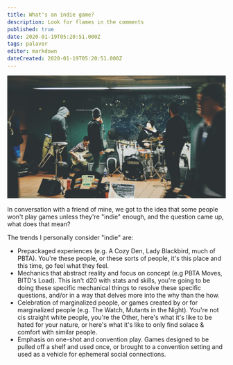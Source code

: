 ```yaml
---
title: What's an indie game?
description: Look for flames in the comments
published: true
date: 2020-01-19T05:20:51.000Z
tags: palaver
editor: markdown
dateCreated: 2020-01-19T05:20:51.000Z
---
```


![Featured Image](whats-an-indie-game.jpg)

In conversation with a friend of mine, we got to the idea that some people won't play games unless they're "indie" enough, and the question came up, what does that mean?

The trends I personally consider "indie" are:

* Prepackaged experiences (e.g. A Cozy Den, Lady Blackbird, much of PBTA). You're these people, or these sorts of people, it's this place and this time, go feel what they feel.
* Mechanics that abstract reality and focus on concept (e.g PBTA Moves, BITD's Load). This isn't d20 with stats and skills, you're going to be doing these specific mechanical things to resolve these specific questions, and/or in a way that delves more into the why than the how.
* Celebration of marginalized people, or games created by or for marginalized people (e.g. The Watch, Mutants in the Night). You're not cis straight white people, you're the Other, here's what it's like to be hated for your nature, or here's what it's like to only find solace & comfort with similar people.
* Emphasis on one-shot and convention play. Games designed to be pulled off a shelf and used once, or brought to a convention setting and used as a vehicle for ephemeral social connections.


    